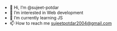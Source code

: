 - 👋 Hi, I’m @sujeet-potdar
- 👀 I’m interested in Web development
- 🌱 I’m currently learning JS
- 📫 How to reach me sujeetpotdar2004@gmail.com

<!---
sujeet-potdar/sujeet-potdar is a ✨ special ✨ repository because its `README.md` (this file) appears on your GitHub profile.
You can click the Preview link to take a look at your changes.
--->
